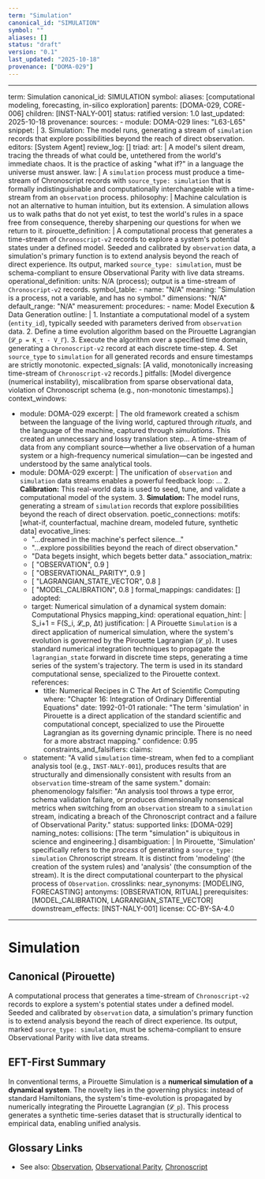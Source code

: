 ```yaml
---
term: "Simulation"
canonical_id: "SIMULATION"
symbol: ""
aliases: []
status: "draft"
version: "0.1"
last_updated: "2025-10-18"
provenance: ["DOMA-029"]
---
```


---
term: Simulation
canonical_id: SIMULATION
symbol: 
aliases: [computational modeling, forecasting, in-silico exploration]
parents: [DOMA-029, CORE-006]
children: [INST-NALY-001]
status: ratified
version: 1.0
last_updated: 2025-10-18
provenance:
  sources:
    - module: DOMA-029
      lines: "L63-L65"
      snippet: |
        3. Simulation: The model runs, generating a stream of `simulation` records that explore possibilities beyond the reach of direct observation.
  editors: [System Agent]
  review_log: []
triad:
  art: |
    A model's silent dream, tracing the threads of what could be, untethered from the world's immediate chaos. It is the practice of asking "what if?" in a language the universe must answer.
  law: |
    A `simulation` process must produce a time-stream of Chronoscript records with `source_type: simulation` that is formally indistinguishable and computationally interchangeable with a time-stream from an `observation` process.
  philosophy: |
    Machine calculation is not an alternative to human intuition, but its extension. A simulation allows us to walk paths that do not yet exist, to test the world's rules in a space free from consequence, thereby sharpening our questions for when we return to it.
pirouette_definition: |
  A computational process that generates a time-stream of `Chronoscript-v2` records to explore a system's potential states under a defined model. Seeded and calibrated by `observation` data, a simulation's primary function is to extend analysis beyond the reach of direct experience. Its output, marked `source_type: simulation`, must be schema-compliant to ensure Observational Parity with live data streams.
operational_definition:
  units: N/A (process); output is a time-stream of `Chronoscript-v2` records.
  symbol_table:
    - name: "N/A"
      meaning: "Simulation is a process, not a variable, and has no symbol."
      dimensions: "N/A"
      default_range: "N/A"
  measurement:
    procedures:
      - name: Model Execution & Data Generation
        outline: |
          1. Instantiate a computational model of a system (`entity_id`), typically seeded with parameters derived from `observation` data.
          2. Define a time evolution algorithm based on the Pirouette Lagrangian (`𝓛_p = K_τ - V_Γ`).
          3. Execute the algorithm over a specified time domain, generating a `Chronoscript-v2` record at each discrete time-step.
          4. Set `source_type` to `simulation` for all generated records and ensure timestamps are strictly monotonic.
        expected_signals: [A valid, monotonically increasing time-stream of `Chronoscript-v2` records.]
        pitfalls: [Model divergence (numerical instability), miscalibration from sparse observational data, violation of Chronoscript schema (e.g., non-monotonic timestamps).]
context_windows:
  - module: DOMA-029
    excerpt: |
      The old framework created a schism between the language of the living world, captured through *rituals*, and the language of the machine, captured through *simulations*. This created an unnecessary and lossy translation step... A time-stream of data from any compliant source—whether a live observation of a human system or a high-frequency numerical simulation—can be ingested and understood by the same analytical tools.
  - module: DOMA-029
    excerpt: |
      The unification of `observation` and `simulation` data streams enables a powerful feedback loop: ... 2. **Calibration:** This real-world data is used to seed, tune, and validate a computational model of the system. 3. **Simulation:** The model runs, generating a stream of `simulation` records that explore possibilities beyond the reach of direct observation.
poetic_connections:
  motifs: [what-if, counterfactual, machine dream, modeled future, synthetic data]
  evocative_lines:
    - "...dreamed in the machine's perfect silence..."
    - "...explore possibilities beyond the reach of direct observation."
    - "Data begets insight, which begets better data."
  association_matrix:
    - [ "OBSERVATION", 0.9 ]
    - [ "OBSERVATIONAL_PARITY", 0.9 ]
    - [ "LAGRANGIAN_STATE_VECTOR", 0.8 ]
    - [ "MODEL_CALIBRATION", 0.8 ]
formal_mappings:
  candidates: []
  adopted:
    - target: Numerical simulation of a dynamical system
      domain: Computational Physics
      mapping_kind: operational
      equation_hint: |
        S_i+1 = F(S_i, 𝓛_p, Δt)
      justification: |
        A Pirouette `Simulation` is a direct application of numerical simulation, where the system's evolution is governed by the Pirouette Lagrangian (`𝓛_p`). It uses standard numerical integration techniques to propagate the `lagrangian_state` forward in discrete time steps, generating a time series of the system's trajectory. The term is used in its standard computational sense, specialized to the Pirouette context.
      references:
        - title: Numerical Recipes in C The Art of Scientific Computing
          where: "Chapter 16: Integration of Ordinary Differential Equations"
          date: 1992-01-01
      rationale: "The term 'simulation' in Pirouette is a direct application of the standard scientific and computational concept, specialized to use the Pirouette Lagrangian as its governing dynamic principle. There is no need for a more abstract mapping."
      confidence: 0.95
constraints_and_falsifiers:
  claims:
    - statement: "A valid `simulation` time-stream, when fed to a compliant analysis tool (e.g., `INST-NALY-001`), produces results that are structurally and dimensionally consistent with results from an `observation` time-stream of the same system."
      domain: phenomenology
      falsifier: "An analysis tool throws a type error, schema validation failure, or produces dimensionally nonsensical metrics when switching from an `observation` stream to a `simulation` stream, indicating a breach of the Chronoscript contract and a failure of Observational Parity."
      status: supported
      links: [DOMA-029]
naming_notes:
  collisions: [The term "simulation" is ubiquitous in science and engineering.]
  disambiguation: |
    In Pirouette, 'Simulation' specifically refers to the *process* of generating a `source_type: simulation` Chronoscript stream. It is distinct from 'modeling' (the creation of the system rules) and 'analysis' (the consumption of the stream). It is the direct computational counterpart to the physical process of `Observation`.
crosslinks:
  near_synonyms: [MODELING, FORECASTING]
  antonyms: [OBSERVATION, RITUAL]
  prerequisites: [MODEL_CALIBRATION, LAGRANGIAN_STATE_VECTOR]
  downstream_effects: [INST-NALY-001]
license: CC-BY-SA-4.0
---

# Simulation

## Canonical (Pirouette)
A computational process that generates a time-stream of `Chronoscript-v2` records to explore a system's potential states under a defined model. Seeded and calibrated by `observation` data, a simulation's primary function is to extend analysis beyond the reach of direct experience. Its output, marked `source_type: simulation`, must be schema-compliant to ensure Observational Parity with live data streams.

## EFT-First Summary
In conventional terms, a Pirouette Simulation is a **numerical simulation of a dynamical system**. The novelty lies in the governing physics: instead of standard Hamiltonians, the system's time-evolution is propagated by numerically integrating the Pirouette Lagrangian (`𝓛_p`). This process generates a synthetic time-series dataset that is structurally identical to empirical data, enabling unified analysis.

## Glossary Links
- See also: [Observation](<#>), [Observational Parity](<#>), [Chronoscript](<#>)